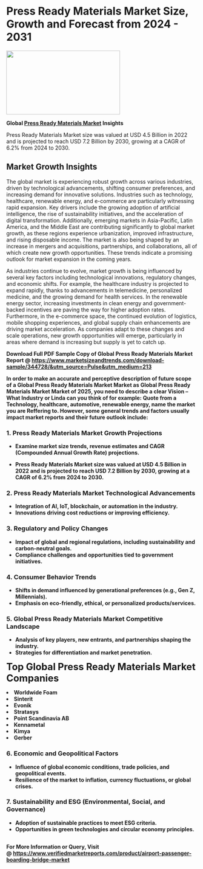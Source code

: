 <H1>Press Ready Materials Market Size, Growth and Forecast from 2024 - 2031</H1><img class="aligncenter size-medium wp-image-584254" src="https://thirdeyenews.in/wp-content/uploads/2024/09/Global-Market-Research-300x168.jpeg" alt="" width="300" height="168" /><p><strong>Global&nbsp;<a href="https://www.marketsizeandtrends.com/download-sample/344728/&amp;utm_source=Pulse&amp;utm_medium=213">Press Ready Materials Market</a> Insights</strong></p><p>Press Ready Materials Market size was valued at USD 4.5 Billion in 2022 and is projected to reach USD 7.2 Billion by 2030, growing at a CAGR of 6.2% from 2024 to 2030.</p><p><h2>Market Growth Insights</h2> <p>The global market is experiencing robust growth across various industries, driven by technological advancements, shifting consumer preferences, and increasing demand for innovative solutions. Industries such as technology, healthcare, renewable energy, and e-commerce are particularly witnessing rapid expansion. Key drivers include the growing adoption of artificial intelligence, the rise of sustainability initiatives, and the acceleration of digital transformation. Additionally, emerging markets in Asia-Pacific, Latin America, and the Middle East are contributing significantly to global market growth, as these regions experience urbanization, improved infrastructure, and rising disposable income. The market is also being shaped by an increase in mergers and acquisitions, partnerships, and collaborations, all of which create new growth opportunities. These trends indicate a promising outlook for market expansion in the coming years.</p> <p><strong></strong></p> <p>As industries continue to evolve, market growth is being influenced by several key factors including technological innovations, regulatory changes, and economic shifts. For example, the healthcare industry is projected to expand rapidly, thanks to advancements in telemedicine, personalized medicine, and the growing demand for health services. In the renewable energy sector, increasing investments in clean energy and government-backed incentives are paving the way for higher adoption rates. Furthermore, in the e-commerce space, the continued evolution of logistics, mobile shopping experiences, and global supply chain enhancements are driving market acceleration. As companies adapt to these changes and scale operations, new growth opportunities will emerge, particularly in areas where demand is increasing but supply is yet to catch up.</p> <p><strong></p><p><span class=""><strong>Download Full PDF Sample Copy of Global Press Ready Materials Market Report</strong> @ <a href="https://www.marketsizeandtrends.com/download-sample/344728/&amp;utm_source=Pulse&amp;utm_medium=213" target="_blank">https://www.marketsizeandtrends.com/download-sample/344728/&amp;utm_source=Pulse&amp;utm_medium=213</a></span></p><p>In order to make an accurate and perceptive description of future scope of a Global&nbsp;Press Ready Materials Market Market as Global&nbsp;Press Ready Materials Market Market of 2025, you need to describe a clear Vision &ndash; What Industry or Linda can you think of for example: Quote from a Technology, healthcare, automotive, renewable energy, name the market you are Reffering to. However, some general trends and factors usually impact market reports and their future outlook include:</p><h3>1.&nbsp;<strong>Press Ready Materials Market Growth Projections</strong></h3><ul><li>Examine market size trends, revenue estimates and CAGR (Compounded Annual Growth Rate) projections.</li><li><p>Press Ready Materials Market size was valued at USD 4.5 Billion in 2022 and is projected to reach USD 7.2 Billion by 2030, growing at a CAGR of 6.2% from 2024 to 2030.</p></li></ul><h3>2.&nbsp;<strong>Press Ready Materials Market Technological Advancements</strong></h3><ul><li>Integration of AI, IoT, blockchain, or automation in the industry.</li><li>Innovations driving cost reductions or improving efficiency.</li></ul><h3>3.&nbsp;<strong>Regulatory and Policy Changes</strong></h3><ul><li>Impact of global and regional regulations, including sustainability and carbon-neutral goals.</li><li>Compliance challenges and opportunities tied to government initiatives.</li></ul><h3>4.&nbsp;<strong>Consumer Behavior Trends</strong></h3><ul><li>Shifts in demand influenced by generational preferences (e.g., Gen Z, Millennials).</li><li>Emphasis on eco-friendly, ethical, or personalized products/services.</li></ul><h3>5.&nbsp;<strong>Global Press Ready Materials Market Competitive Landscape</strong></h3><ul><li>Analysis of key players, new entrants, and partnerships shaping the industry.</li><li>Strategies for differentiation and market penetration.</li></ul><p data-pm-slice="1 1 []"><span style="color: inherit; font-family: inherit; font-size: 25px;">Top Global Press Ready Materials Market Companies</span></p><div class="" data-test-id=""><p><li>Worldwide Foam</li><li> Sinterit</li><li> Evonik</li><li> Stratasys</li><li> Point Scandinavia AB</li><li> Kennametal</li><li> Kimya</li><li> Gerber</li></p></div><h3>6.&nbsp;<strong>Economic and Geopolitical Factors</strong></h3><ul><li>Influence of global economic conditions, trade policies, and geopolitical events.</li><li>Resilience of the market to inflation, currency fluctuations, or global crises.</li></ul><h3>7.&nbsp;<strong>Sustainability and ESG (Environmental, Social, and Governance)</strong></h3><ul><li>Adoption of sustainable practices to meet ESG criteria.</li><li>Opportunities in green technologies and circular economy principles.</li></ul><h2><strong style="font-size: 14px;">For More Information or Query, Visit @&nbsp;</strong><a style="background-color: #ffffff; font-size: 14px;" href="https://www.marketsizeandtrends.com/report/press-ready-materials-market/" target="_blank">https://www.verifiedmarketreports.com/product/airport-passenger-boarding-bridge-market</a></h2>

